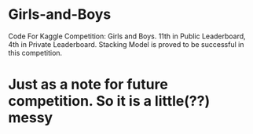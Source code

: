 # Girls-and-Boys
Code For Kaggle Competition: Girls and Boys. 11th in Public Leaderboard, 4th in Private Leaderboard. Stacking Model is proved to be successful in this competition.

# Just as a note for future competition. So it is a little(??) messy
